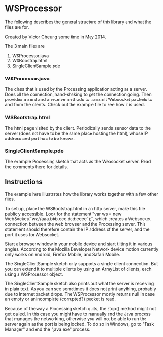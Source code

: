 WSProcessor
===========

The following describes the general structure of this library and what the files are for.

Created by Victor Cheung some time in May 2014.

The 3 main files are 

1. WSProcessor.java
2. WSBoostrap.html
3. SingleClientSample.pde

### WSProcessor.java ###

The class that is used by the Processing application acting as a server. Does all the connection, hand-shaking to get the connection going. Then provides a send and a receive methods to transmit Websocket packets to and from the clients. Check out the example file to see how it is used.

### WSBootstrap.html ###

The html page visited by the client. Periodically sends sensor data to the server (does not have to be the same place hosting the html), whose IP address and port has to be known.

### SingleClientSample.pde ###

The example Processing sketch that acts as the Websocket server. Read the comments there for details.

## Instructions ##

The example here illustrates how the library works together with a few other files.

To set up, place the WSBootstrap.html in an http server, make this file publicly accessible.
Look for the statement "var ws = new WebSocket("ws://aaa.bbb.ccc.ddd:eeee");", 
which creates a Websocket connection between the web browser and the Processing server.
This statement should therefore contain the IP address of the server, and the port it uses for Websocket.

Start a browser window in your mobile device and start tilting it in various angles.
According to the Mozilla Developer Network device motion currently only works on 
Android, Firefox Mobile, and Safari Mobile.

The SingleClientSample sketch only supports a single client connection.
But you can extend it to multiple clients by using an ArrayList of clients, each using a WSProcessor object.

The SingleClientSample sketch also prints out what the server is receiving in plain text.
As you can see sometimes it does not print anything, probably due to Internet packet drops.
The WSProcessor mostly returns null in case an empty or an incomplete (corrupted?) packet is read.

Because of the way a Processing sketch quits, the stop() method might not get called.
In this case you might have to manually end the Java process that manages the networking,
otherwise you will not be able to run the server again as the port is being locked.
To do so in Windows, go to "Task Manager" and end the "java.exe" process.

